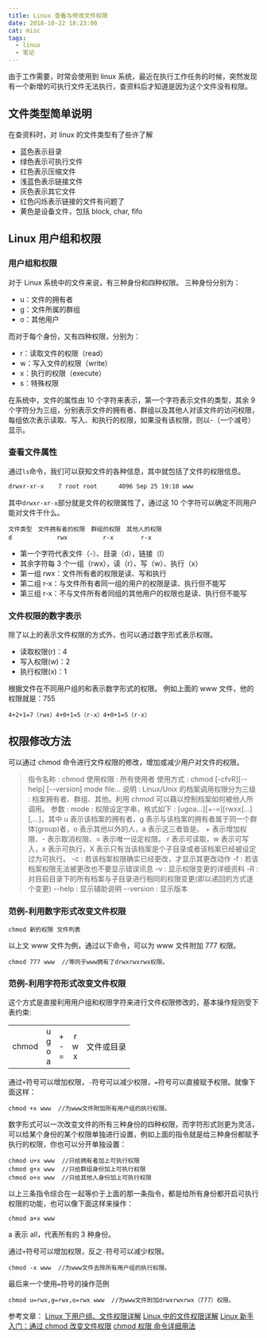 ```yaml
---
title: Linux 查看与修改文件权限
date: 2018-10-22 18:23:00
cat: misc
tags:
  - linux
  - 笔记
---
```


由于工作需要，时常会使用到 linux 系统，最近在执行工作任务的时候，突然发现有一个新增的可执行文件无法执行，查资料后才知道是因为这个文件没有权限。

## 文件类型简单说明

在查资料时，对 linux 的文件类型有了些许了解

- 蓝色表示目录
- 绿色表示可执行文件
- 红色表示压缩文件
- 浅蓝色表示链接文件
- 灰色表示其它文件
- 红色闪烁表示链接的文件有问题了
- 黄色是设备文件，包括 block, char, fifo

## Linux 用户组和权限

### 用户组和权限

对于 Linux 系统中的文件来说，有三种身份和四种权限。
三种身份分别为：

- u：文件的拥有者
- g：文件所属的群组
- o：其他用户

而对于每个身份，又有四种权限，分别为：

- r：读取文件的权限（read）
- w：写入文件的权限（write）
- x：执行的权限（execute）
- s：特殊权限

在系统中，文件的属性由 10 个字符来表示，第一个字符表示文件的类型，其余 9 个字符分为三组，分别表示文件的拥有者、群组以及其他人对该文件的访问权限，每组依次表示读取、写入、和执行的权限，如果没有该权限，则以-（一个减号）显示。

### 查看文件属性

通过`ls`命令，我们可以获知文件的各种信息，其中就包括了文件的权限信息。

```bash
drwxr-xr-x    7 root root      4096 Sep 25 19:10 www
```

其中`drwxr-xr-x`部分就是文件的权限属性了，通过这 10 个字符可以确定不同用户能对文件干什么。

```
文件类型　文件拥有者的权限　群组的权限　其他人的权限
d　　　　　　　 rwx　　　　　　r-x　　　　 r-x
```

- 第一个字符代表文件（-）、目录（d），链接（l）
- 其余字符每 3 个一组（rwx），读（r）、写（w）、执行（x）
- 第一组 rwx：文件所有者的权限是读、写和执行
- 第二组 r-x：与文件所有者同一组的用户的权限是读、执行但不能写
- 第三组 r-x：不与文件所有者同组的其他用户的权限也是读、执行但不能写

### 文件权限的数字表示

除了以上的表示文件权限的方式外，也可以通过数字形式表示权限。

- 读取权限(r)：4
- 写入权限(w)：2
- 执行权限(x)：1

根据文件在不同用户组的和表示数字形式的权限。
例如上面的 www 文件，他的权限就是：755

```
4+2+1=7（rwx）4+0+1=5（r-x）4+0+1=5（r-x）
```

## 权限修改方法

可以通过 chmod 命令进行文件权限的修改，增加或减少用户对文件的权限。

> 指令名称 : chmod
> 使用权限 : 所有使用者
> 使用方式 : chmod [-cfvR][--help] [--version] mode file...
> 说明 : Linux/Unix 的档案调用权限分为三级 : 档案拥有者、群组、其他。利用 chmod 可以藉以控制档案如何被他人所调用。
> 参数 :
> mode : 权限设定字串，格式如下 : [ugoa...][+-=][rwxx]...][,...]，其中
> u 表示该档案的拥有者，g 表示与该档案的拥有者属于同一个群体(group)者，o 表示其他以外的人，a 表示这三者皆是。
> \+ 表示增加权限、\- 表示取消权限、= 表示唯一设定权限。
> r 表示可读取，w 表示可写入，x 表示可执行，X 表示只有当该档案是个子目录或者该档案已经被设定过为可执行。
> \-c : 若该档案权限确实已经更改，才显示其更改动作
> \-f : 若该档案权限无法被更改也不要显示错误讯息
> \-v : 显示权限变更的详细资料
> \-R : 对目前目录下的所有档案与子目录进行相同的权限变更(即以递回的方式逐个变更)
> \--help : 显示辅助说明
> \--version : 显示版本

### 范例-利用数字形式改变文件权限

```
chmod 新的权限 文件列表
```

以上文 www 文件为例，通过以下命令，可以为 www 文件附加 777 权限。

```
chmod 777 www  //等同于www拥有了drwxrwxrwx权限。
```

### 范例-利用字符形式改变文件权限

这个方式是直接利用用户组和权限字符来进行文件权限修改的，基本操作规则受下表约束:

|       |                  |             |             |            |
| :---: | :--------------: | :---------: | :---------: | :--------: |
| chmod | u<br>g<br>o<br>a | +<br>-<br>= | r<br>w<br>x | 文件或目录 |

通过`+`符号可以增加权限，`-`符号可以减少权限，`=`符号可以直接赋予权限。就像下面这样：

```
chmod +x www  //为www文件附加所有用户组的执行权限。
```

数字形式可以一次改变文件的所有三种身份的四种权限，而字符形式则更为灵活，可以给某个身份的某个权限单独进行设置，例如上面的指令就是给三种身份都赋予执行的权限，你也可以分开单独设置：

```
chmod u+x www  //只给拥有者加上可执行权限
chmod g+x www  //只给群组身份加上可执行权限
chmod o+x www  //只给其他人身份加上可执行权限
```

以上三条指令综合在一起等价于上面的那一条指令，都是给所有身份都开启可执行权限的功能，也可以像下面这样来操作：

```
chmod a+x www
```

a 表示 all，代表所有的 3 种身份。

通过`+`符号可以增加权限，反之`-`符号可以减少权限。

```
chmod -x www  //为www文件去除所有用户组的执行权限。
```

最后来一个使用`=`符号的操作范例

```
chmod u=rwx,g=rwx,o=rwx www  //为www文件附加drwxrwxrwx（777）权限。
```

参考文章：
[Linux 下用户组、文件权限详解][1]
[Linux 中的文件权限详解][2]
[Linux 新手入门：通过 chmod 改变文件权限][3]
[chmod 权限 命令详细用法][4]

[1]: https://www.cnblogs.com/123-/p/4189072.html
[2]: http://www.letuknowit.com/topics/20120315/file-permission-detail-explanation.html/
[3]: http://www.letuknowit.com/topics/20120408/change-file-attributes-on-linux.html/
[4]: https://www.cnblogs.com/lhm166/articles/6605059.html
